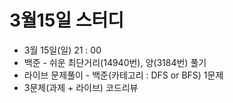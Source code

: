 # 3월15일 스터디

* 3월 15일(일) 21 : 00
* 백준 - 쉬운 최단거리(14940번), 양(3184번) 풀기
* 라이브 문제풀이 - 백준(카테고리 : DFS or BFS) 1문제
* 3문제(과제 + 라이브) 코드리뷰